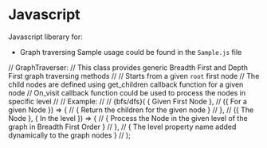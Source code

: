 # Javascript

Javascript liberary for:

- Graph traversing
    Sample usage could be found in the `Sample.js` file
    
// GraphTraverser:
//   This class provides generic Breadth First and Depth First graph traversing methods
//
//   Starts from a given `root` first node
//   The child nodes are defined using get_children callback function for a given node
//   On_visit callback function could be used to process the nodes in specific level
//
// Example:
//
//   {bfs/dfs}( { Given First Node }, 
//        ({ For a given Node }) => {
//              { Return the children for the given node }
//         },
//        ({ The Node }, { In the level }) => {
//              { Process the Node in the given level of the graph in Breadth First Order }
//         },
//        { The level property name added dynamically to the graph nodes }
//      );

